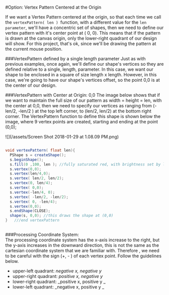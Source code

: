 #Option: Vertex Pattern Centered at the Origin

If we want a Vertex Pattern centered at the origin, so that each time we call the `vertexPattern( len ) `function, with a different value for the `len parameter`, we'll have a concentric set of shapes, then we need to define our vertex pattern with it's center point at ( 0, 0).  This means that if the pattern is drawn at the canvas origin, only the lower-right quadrant of our design will show.  For this project, that's ok, since we'll be drawing the pattern at the current mouse position.   

###VertexPattern defined by a single length parameter
Just as with previous examples, once again, we'll define our shape's vertices so they are defined relative to a single, length, parameter.  In this case, we want our shape to be enclosed in a square of size length x length.  However, in this case, we're going to have our shape's vertices offset, so the point 0,0 is at the center of our design. 

 
###VertexPattern with Center at Origin: 0,0
The image below shows that if we want to maintain the full size of our pattern as width = height = len, with the center at 0,0, then we need to specify our vertices as ranging from (-len/2, -len/2 ) at the top left corner, to (len/2, len/2) at the bottom right corner.  The VertexPattern function to define this shape is shown below the image, where 9 vertex points are created, starting and ending at the point (0,0);

  ![](/assets/Screen Shot 2018-01-29 at 1.08.09 PM.png)
  


```java

void vertexPattern( float len){
  PShape s = createShape();
  s.beginShape();
  s.fill(0 ,100, len ); //fully saturated red, with brightness set by len
  s.vertex(0,0);
  s.vertex(len/4,0);
  s.vertex( len/2, len/2);
  s.vertex(0, len/4);
  s.vertex( 0,0);
  s.vertex(-len/4, 0);
  s.vertex( -len/2, -len/2);
  s.vertex( 0, -len/4);
  s.vertex(0,0);
  s.endShape(CLOSE);
  shape(s, 0,0); //this draws the shape at (0,0)
}   ///end vertexPattern
  

```

###Processing Coordinate System:  
The processing coordinate system has the x-axis increase to the right, but the y-axis increases in the downward direction, this is not the same as the cartesian coordinate system that we are familiar with. Therefore , we need to be careful with the sign (+, - ) of each vertex point.  Follow the guidelines below.

  -  upper-left quadrant:  _negative x, negative y_
  -  upper-right quadrant: _positive x, negative y_     
  -  lower-right quadrant:  _positive x, positive y _ 
  -  lower-left quadrant:  _negative x, positive y _
  
  